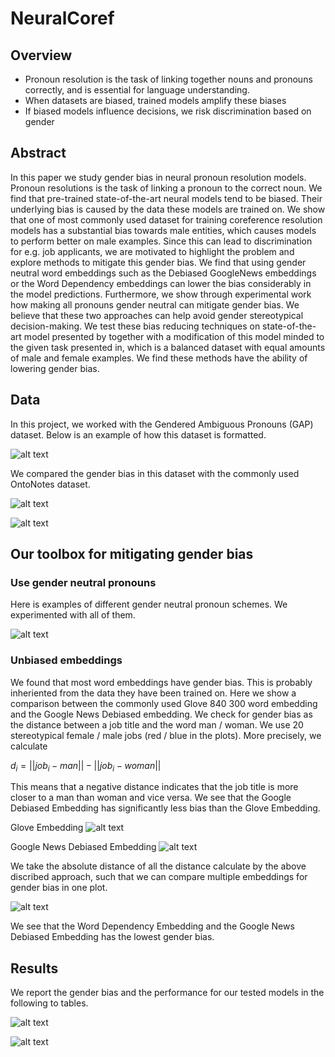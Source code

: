 # NeuralCoref

## Overview

* Pronoun resolution is the task of linking together nouns and pronouns correctly, and is essential for language understanding.
* When datasets are biased, trained models amplify these biases
* If biased models influence decisions, we risk discrimination based on gender


## Abstract
In this paper we study gender bias in neural pronoun resolution models. Pronoun resolutions is the task of linking a pronoun to the correct noun. We find that pre-trained state-of-the-art neural models tend to be biased. Their underlying bias is caused by the data these models are trained on. We show that one of most commonly used dataset for training coreference resolution models has a substantial bias towards male entities, which causes models to perform better on male examples. Since this can lead to discrimination for e.g. job applicants, we are motivated to highlight the problem and explore methods to mitigate this gender bias. We find that using gender neutral word embeddings such as the Debiased GoogleNews embeddings or the Word Dependency embeddings can lower the bias considerably in the model predictions. Furthermore, we show through experimental work how making all pronouns gender neutral can mitigate gender bias. We believe that these two approaches can help avoid gender stereotypical decision-making. We test these bias reducing techniques on state-of-the-art model presented by together with a modification of this model minded to the given task presented in, which is a balanced dataset with equal amounts of male and female examples. We find these methods have the ability of lowering gender bias. 

## Data

In this project, we worked with the Gendered Ambiguous Pronouns (GAP) dataset. Below is an example of how this dataset is formatted.

![alt text](https://github.com/FrederikWarburg/NeuralCoref/blob/master/images/example.png)

We compared the gender bias in this dataset with the commonly used OntoNotes dataset.

![alt text](https://github.com/FrederikWarburg/NeuralCoref/blob/master/images/onto_notes.png)

![alt text](https://github.com/FrederikWarburg/NeuralCoref/blob/master/images/gap.png)

## Our toolbox for mitigating gender bias

### Use gender neutral pronouns

Here is examples of different gender neutral pronoun schemes. We experimented with all of them.

![alt text](https://github.com/FrederikWarburg/NeuralCoref/blob/master/images/pronoun_scheme.png)

### Unbiased embeddings

We found that most word embeddings have gender bias. This is probably inheriented from the data they have been trained on. Here we show a comparison between the commonly used Glove 840 300 word embedding and the Google News Debiased embedding. We check for gender bias as the distance between a job title and the word man / woman. We use 20 stereotypical female / male jobs (red / blue in the plots). More precisely, we calculate

$d_i = ||job_i - man|| - ||job_i - woman||$ 

This means that a negative distance indicates that the job title is more closer to a man than woman and vice versa. We see that the Google Debiased Embedding has significantly less bias than the Glove Embedding.

Glove Embedding
![alt text](https://github.com/FrederikWarburg/NeuralCoref/blob/master/images/glove.png)

Google News Debiased Embedding
![alt text](https://github.com/FrederikWarburg/NeuralCoref/blob/master/images/google_debiased.png)

We take the absolute distance of all the distance calculate by the above discribed approach, such that we can compare multiple embeddings for gender bias in one plot.

![alt text](https://github.com/FrederikWarburg/NeuralCoref/blob/master/images/comparison.png)

We see that the Word Dependency Embedding and the Google News Debiased Embedding has the lowest gender bias.

## Results

We report the gender bias and the performance for our tested models in the following to tables.

![alt text](https://github.com/FrederikWarburg/NeuralCoref/blob/master/images/performance.png)

![alt text](https://github.com/FrederikWarburg/NeuralCoref/blob/master/images/bias.png)







